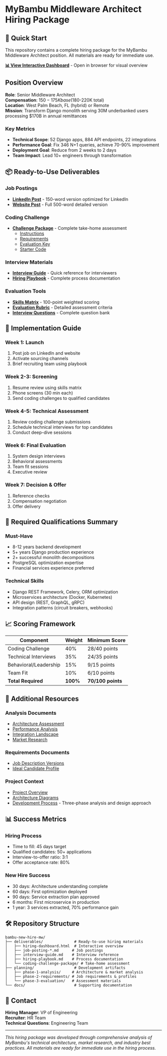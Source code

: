 # MyBambu Middleware Architect Hiring Package

## 🎯 Quick Start

This repository contains a complete hiring package for the MyBambu Middleware Architect position. All materials are ready for immediate use.

**[📊 View Interactive Dashboard](deliverables/hiring-dashboard.html)** - Open in browser for visual overview

## Position Overview

**Role**: Senior Middleware Architect  
**Compensation**: $150-175K base ($180-220K total)  
**Location**: West Palm Beach, FL (hybrid) or Remote  
**Mission**: Transform Django monolith serving 30M underbanked users processing $170B in annual remittances

### Key Metrics
- **Technical Scope**: 52 Django apps, 884 API endpoints, 22 integrations
- **Performance Goal**: Fix 346 N+1 queries, achieve 70-90% improvement
- **Deployment Goal**: Reduce from 2 weeks to 2 days
- **Team Impact**: Lead 10+ engineers through transformation

## 📦 Ready-to-Use Deliverables

### Job Postings
- **[LinkedIn Post](deliverables/job-posting-linkedin.md)** - 150-word version optimized for LinkedIn
- **[Website Post](deliverables/job-posting-website.md)** - Full 500-word detailed version

### Coding Challenge
- **[Challenge Package](deliverables/coding-challenge-package/)** - Complete take-home assessment
  - [Instructions](deliverables/coding-challenge-package/README.md)
  - [Requirements](deliverables/coding-challenge-package/requirements.md)
  - [Evaluation Key](deliverables/coding-challenge-package/evaluation-key.md)
  - [Starter Code](deliverables/coding-challenge-package/starter-code/)

### Interview Materials
- **[Interview Guide](deliverables/interview-guide.md)** - Quick reference for interviewers
- **[Hiring Playbook](deliverables/hiring-playbook.md)** - Complete process documentation

### Evaluation Tools
- **[Skills Matrix](planning/phase-2-requirements/skills-evaluation-matrix.md)** - 100-point weighted scoring
- **[Evaluation Rubric](planning/phase-3-evaluation/evaluation-rubric-complete.md)** - Detailed assessment criteria
- **[Interview Questions](planning/phase-3-evaluation/interview-guide-complete.md)** - Complete question bank

## 🚀 Implementation Guide

### Week 1: Launch
1. Post job on LinkedIn and website
2. Activate sourcing channels
3. Brief recruiting team using playbook

### Week 2-3: Screening
1. Resume review using skills matrix
2. Phone screens (30 min each)
3. Send coding challenges to qualified candidates

### Week 4-5: Technical Assessment
1. Review coding challenge submissions
2. Schedule technical interviews for top candidates
3. Conduct deep-dive sessions

### Week 6: Final Evaluation
1. System design interviews
2. Behavioral assessments
3. Team fit sessions
4. Executive review

### Week 7: Decision & Offer
1. Reference checks
2. Compensation negotiation
3. Offer delivery

## 💼 Required Qualifications Summary

### Must-Have
- 8-12 years backend development
- 5+ years Django production experience
- 2+ successful monolith decompositions
- PostgreSQL optimization expertise
- Financial services experience preferred

### Technical Skills
- Django REST Framework, Celery, ORM optimization
- Microservices architecture (Docker, Kubernetes)
- API design (REST, GraphQL, gRPC)
- Integration patterns (circuit breakers, webhooks)

## 📈 Scoring Framework

| Component | Weight | Minimum Score |
|-----------|--------|---------------|
| Coding Challenge | 40% | 28/40 points |
| Technical Interviews | 35% | 24/35 points |
| Behavioral/Leadership | 15% | 9/15 points |
| Team Fit | 10% | 6/10 points |
| **Total Required** | **100%** | **70/100 points** |

## 🔗 Additional Resources

### Analysis Documents
- [Architecture Assessment](planning/phase-1-analysis/architecture-assessment.md)
- [Performance Analysis](planning/phase-1-analysis/performance-analysis.md)
- [Integration Landscape](planning/phase-1-analysis/integration-landscape.md)
- [Market Research](planning/phase-1-analysis/market-research.md)

### Requirements Documents
- [Job Description Versions](planning/phase-2-requirements/job-description-versions.md)
- [Ideal Candidate Profile](planning/phase-2-requirements/ideal-candidate-profile.md)

### Project Context
- [Project Overview](CLAUDE.md)
- [Architecture Diagrams](docs/architecture-diagram.html)
- [Development Process](planning/) - Three-phase analysis and design approach

## 📊 Success Metrics

### Hiring Process
- Time to fill: 45 days target
- Qualified candidates: 50+ applications
- Interview-to-offer ratio: 3:1
- Offer acceptance rate: 80%

### New Hire Success
- 30 days: Architecture understanding complete
- 60 days: First optimization deployed
- 90 days: Service extraction plan approved
- 6 months: First microservice in production
- 1 year: 3 services extracted, 70% performance gain

## 🛠 Repository Structure

```
bambu-new-hire-mw/
├── deliverables/              # Ready-to-use hiring materials
│   ├── hiring-dashboard.html  # Interactive overview
│   ├── job-posting-*.md      # Job postings
│   ├── interview-guide.md    # Interview reference
│   ├── hiring-playbook.md    # Process documentation
│   └── coding-challenge-package/ # Take-home assessment
├── planning/                  # Development artifacts
│   ├── phase-1-analysis/     # Architecture & market analysis
│   ├── phase-2-requirements/ # Job requirements & profiles
│   └── phase-3-evaluation/   # Assessment materials
└── docs/                      # Supporting documentation
```

## 👥 Contact

**Hiring Manager**: VP of Engineering  
**Recruiter**: HR Team  
**Technical Questions**: Engineering Team

---

*This hiring package was developed through comprehensive analysis of MyBambu's technical architecture, market research, and industry best practices. All materials are ready for immediate use in the hiring process.*